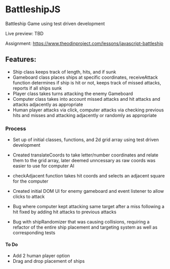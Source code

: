 # BattleshipJS

Battleship Game using test driven development

Live preview: TBD

Assignment: https://www.theodinproject.com/lessons/javascript-battleship

## Features:

-   Ship class keeps track of length, hits, and if sunk
-   Gameboard class places ships at specific coordinates, receiveAttack function determines if ship is hit or not, keeps track of missed attacks, reports if all ships sunk
-   Player class takes turns attacking the enemy Gameboard
-   Computer class takes into account missed attacks and hit attacks and attacks adjacently as appropriate
-   Human player attacks via click, computer attacks via checking previous hits and misses and attacking adjacently or randomly as appropriate

### Process

-   Set up of initial classes, functions, and 2d grid array using test driven development

-   Created translateCoords to take letter/number coordinates and relate them to the grid array, later deemed unncessary as raw coords was easier to use for computer AI

-   checkAdjacent function takes hit coords and selects an adjacent square for the computer

-   Created initial DOM UI for enemy gameboard and event listener to allow clicks to attack

-   Bug where computer kept attacking same target after a miss following a hit fixed by adding hit attacks to previous attacks

-   Bug with shipRandomizer that was causing collisions, requiring a refactor of the entire ship placement and targeting system as well as corresponding tests

#### To Do

-   Add 2 human player option
-   Drag and drop placement of ships
